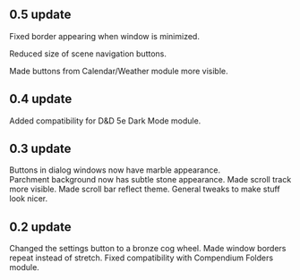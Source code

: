 ## 0.5 update
Fixed border appearing when window is minimized.

Reduced size of scene navigation buttons.

Made buttons from Calendar/Weather module more visible.


## 0.4 update
Added compatibility for D&D 5e Dark Mode module.

## 0.3 update
Buttons in dialog windows now have marble appearance.  
Parchment background now has subtle stone appearance.
Made scroll track more visible.
Made scroll bar reflect theme.
General tweaks to make stuff look nicer.

## 0.2 update
Changed the settings button to a bronze cog wheel.
Made window borders repeat instead of stretch.
Fixed compatibility with Compendium Folders module.



